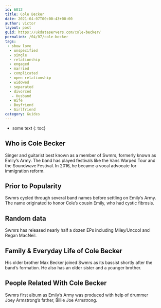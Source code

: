 ```yaml
---
id: 6012
title: Cole Becker
date: 2021-04-07T00:00:43+00:00
author: victor
layout: post
guid: https://ukdataservers.com/cole-becker/
permalink: /04/07/cole-becker
tags:
 - show love
  - unspecified
  - single
  - relationship
  - engaged
  - married
  - complicated
  - open relationship
  - widowed
  - separated
  - divorced
   - Husband
  - Wife
  - Boyfriend
  - Girlfriend
category: Guides
---
```


* some text
{: toc}


## Who is Cole Becker



Singer and guitarist best known as a member of Swmrs, formerly known as Emily&#8217;s Army. The band has played festivals like the Vans Warped Tour and the Soundwave Festival. In 2016, he became a vocal advocate for immigration reform. 

                
                
                
## Prior to Popularity



Swmrs cycled through several band names before settling on Emily&#8217;s Army. The name originated to honor Cole&#8217;s cousin Emily, who had cystic fibrosis.

                
                
                
## Random data



Swmrs has released nearly half a dozen EPs including Miley/Uncool and Regan MacNeil.

                
                
                
## Family & Everyday Life of Cole Becker



His older brother Max Becker joined Swmrs as its bassist shortly after the band&#8217;s formation. He also has an older sister and a younger brother.

                
                
                
## People Related With Cole Becker



Swmrs first album as Emily&#8217;s Army was produced with help of drummer Joey Armstrong&#8217;s father, Billie Joe Armstrong.

                
              
            
          
          
          